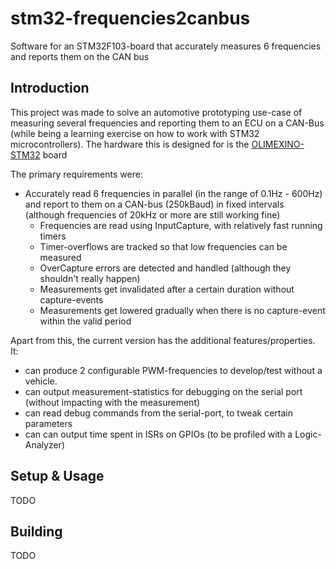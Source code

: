 # stm32-frequencies2canbus
Software for an STM32F103-board that accurately measures 6 frequencies and reports them on the CAN bus

## Introduction
This project was made to solve an automotive prototyping use-case of measuring several frequencies 
and reporting them to an ECU on a CAN-Bus
(while being a learning exercise on how to work with STM32 microcontrollers).
The hardware this is designed for is the
[OLIMEXINO-STM32](https://www.olimex.com/Products/Duino/STM32/OLIMEXINO-STM32/open-source-hardware) board

The primary requirements were:
* Accurately read 6 frequencies in parallel (in the range of 0.1Hz - 600Hz)
  and report to them on a CAN-bus (250kBaud) in fixed intervals  
  (although frequencies of 20kHz or more are still working fine)
  * Frequencies are read using InputCapture, with relatively fast running timers
  * Timer-overflows are tracked so that low frequencies can be measured
  * OverCapture errors are detected and handled (although they shouldn't really happen)
  * Measurements get invalidated after a certain duration without capture-events
  * Measurements get lowered gradually when there is no capture-event within the valid period

Apart from this, the current version has the additional features/properties. It:
* can produce 2 configurable PWM-frequencies to develop/test without a vehicle.
* can output measurement-statistics for debugging on the serial port (without impacting with the measurement)
* can read debug commands from the serial-port, to tweak certain parameters
* can can output time spent in ISRs on GPIOs (to be profiled with a Logic-Analyzer)

## Setup & Usage

TODO


## Building

TODO
